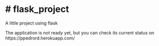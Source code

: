 <h1># flask_project</h1>
<p>A little project using flask</p>
<p>The application is not ready yet, but you can check its current status on https://ppedrord.herokuapp.com/</p>
